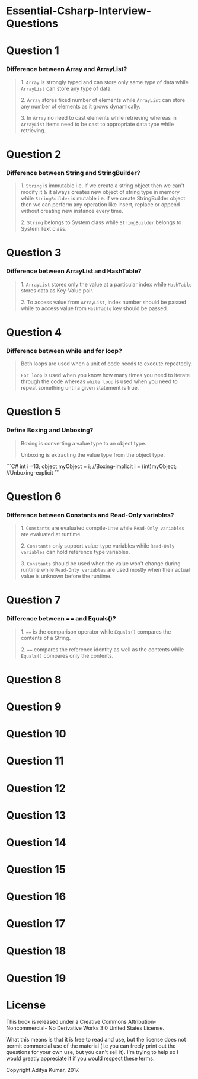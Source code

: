 # Essential-Csharp-Interview-Questions

# Question 1
### Difference between Array and ArrayList?
<blockquote>
<p>1. <code>Array</code> is strongly typed and can store only same type of data while <code>ArrayList</code> can store any type of data.</p>
<p>2. <code>Array</code> stores fixed number of elements while <code>ArrayList</code> can store any number of elements as it grows dynamically.</p>
<p>3. In <code>Array</code> no need to cast elements while retrieving whereas in <code>ArrayList</code> items need to be cast to appropriate data type while retrieving.</p>
</blockquote>

# Question 2
### Difference between String and StringBuilder?
<blockquote>
<p>1. <code>String</code> is immutable i.e. if we create a string object then we can't modify it & it always creates new object of string type in memory while <code>StringBuilder</code> is mutable i.e. if we create StringBuilder object then we can perform any operation like insert, replace or append without creating new instance every time.</p>
<p>2. <code>String</code> belongs to System class while <code>StringBuilder</code> belongs to System.Text class.</p>
</blockquote>

# Question 3
### Difference between ArrayList and HashTable?
<blockquote>
<p>1. <code>ArrayList</code> stores only the value at a particular index while <code>HashTable</code> stores data as Key-Value pair.</p>
<p>2. To access value from <code>ArrayList</code>, index number should be passed while to access value from <code>HashTable</code> key should be passed.</p>
</blockquote>

# Question 4
### Difference between while and for loop?
<blockquote>
<p>Both loops are used when a unit of code needs to execute repeatedly.</p>
<p><code>For loop</code> is used when you know how many times you need to iterate through the code whereas <code>while loop</code> is used when you need to repeat something until a given statement is true.</p>
</blockquote>

# Question 5
### Define Boxing and Unboxing?
<blockquote>
<p>Boxing is converting a value type to an object type.</p>
<p>Unboxing is extracting the value type from the object type.</p>
</blockquote>
  ```C#
  int i =13; 
  object myObject = i; //Boxing-implicit 
  i = (int)myObject; //Unboxing-explicit
  ```

# Question 6
### Difference between Constants and Read-Only variables?
<blockquote>
<p>1. <code>Constants</code> are evaluated compile-time while <code>Read-Only variables</code> are evaluated at runtime.</p>
<p>2. <code>Constants</code> only support value-type variables while <code>Read-Only variables</code> can hold reference type variables.</p>
<p>3. <code>Constants</code> should be used when the value won't change during runtime while <code>Read-Only variables</code> are used mostly when their actual value is unknown before the runtime.</p>
</blockquote>

# Question 7
### Difference between == and Equals()?
<blockquote>
<p>1. <code>==</code> is the comparison operator while <code>Equals()</code> compares the contents of a String.</p>
<p>2. <code>==</code> compares the reference identity as well as the contents while <code>Equals()</code> compares only the contents.</p>
</blockquote>

# Question 8
# Question 9
# Question 10

# Question 11
# Question 12
# Question 13

# Question 14
# Question 15
# Question 16

# Question 17
# Question 18
# Question 19

# License

This book is released under a Creative Commons Attribution-Noncommercial- No Derivative Works 3.0 United States License.

What this means is that it is free to read and use, but the license does not permit commercial use of the material (i.e you can freely print out the questions for your own use, but you can't sell it). I'm trying to help so I would greatly appreciate it if you would respect these terms.

Copyright Aditya Kumar, 2017.
